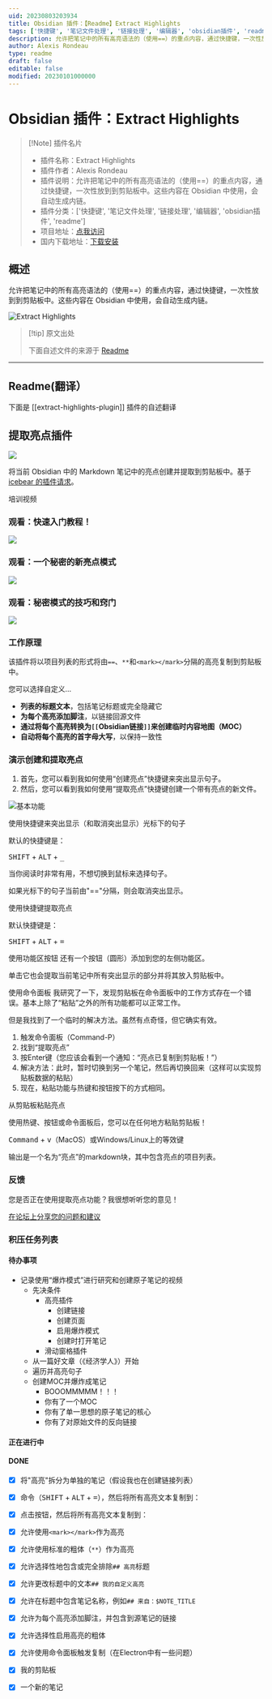 ```yaml
---
uid: 20230803203934
title: Obsidian 插件：【Readme】Extract Highlights
tags: ['快捷键', '笔记文件处理', '链接处理', '编辑器', 'obsidian插件', 'readme']
description: 允许把笔记中的所有高亮语法的（使用==）的重点内容，通过快捷键，一次性放到到剪贴板中。这些内容在 Obsidian 中使用，会自动生成内链。
author: Alexis Rondeau
type: readme
draft: false
editable: false
modified: 20230101000000
---
```


# Obsidian 插件：Extract Highlights

> [!Note] 插件名片
> - 插件名称：Extract Highlights
> - 插件作者：Alexis Rondeau
> - 插件说明：允许把笔记中的所有高亮语法的（使用==）的重点内容，通过快捷键，一次性放到到剪贴板中。这些内容在 Obsidian 中使用，会自动生成内链。
> - 插件分类：['快捷键', '笔记文件处理', '链接处理', '编辑器', 'obsidian插件', 'readme']
> - 项目地址：[点我访问](https://github.com/akaalias/extract-highlights-plugin)
> - 国内下载地址：[下载安装](https://pkmer.cn/products/plugin/pluginMarket/?extract-highlights-plugin)

## 概述

允许把笔记中的所有高亮语法的（使用==）的重点内容，通过快捷键，一次性放到到剪贴板中。这些内容在 Obsidian 中使用，会自动生成内链。

![Extract Highlights](https://cdn.pkmer.cn/covers/extract-highlights-plugin.PNG!pkmer)

> [!tip] 原文出处
> 
>下面自述文件的来源于 [Readme](https://ghproxy.net/https://raw.githubusercontent.com/akaalias/extract-highlights-plugin/master/README.md)
> 

---

## Readme(翻译）

下面是 [[extract-highlights-plugin]] 插件的自述翻译


## 提取亮点插件
![](https://github.com/akaalias/extract-highlights-plugin/workflows/Node.js%20CI/badge.svg)

将当前 Obsidian 中的 Markdown 笔记中的亮点创建并提取到剪贴板中。基于 [icebear 的插件请求](https://forum.obsidian.md/t/extract-highlights-from-note/7867)。

培训视频

### 观看：快速入门教程！

[![](https://github.com/akaalias/extract-highlights-plugin/blob/master/adhoc.png?raw=true)](https://youtu.be/KWdEatdD2bo)

### 观看：一个秘密的新亮点模式

[![](https://github.com/akaalias/extract-highlights-plugin/blob/master/secret.png?raw=true)](https://youtu.be/5kkcqAn6joU)

### 观看：秘密模式的技巧和窍门

[![](https://github.com/akaalias/extract-highlights-plugin/blob/master/secrettips.png?raw=true)](https://youtu.be/n3YW5bmnETg)

### 工作原理
该插件将以项目列表的形式将由`==`、`**`和`<mark></mark>`分隔的高亮复制到剪贴板中。

您可以选择自定义...

* **列表的标题文本**，包括笔记标题或完全隐藏它
* **为每个高亮添加脚注**，以链接回源文件
* **通过将每个高亮转换为`[[`Obsidian链接`]]`来创建临时内容地图（MOC）**
* **自动将每个高亮的首字母大写**，以保持一致性

### 演示创建和提取亮点

1. 首先，您可以看到我如何使用“创建亮点”快捷键来突出显示句子。
2. 然后，您可以看到我如何使用“提取亮点”快捷键创建一个带有亮点的新文件。

![基本功能](https://github.com/akaalias/extract-highlights-plugin/blob/master/highlight.gif?raw=true)

使用快捷键来突出显示（和取消突出显示）光标下的句子

默认的快捷键是：

<kbd>SHIFT</kbd> + <kbd>ALT</kbd> + <kbd>_</kbd>

当你阅读时非常有用，不想切换到鼠标来选择句子。

如果光标下的句子当前由"=="分隔，则会取消突出显示。

使用快捷键提取亮点

默认快捷键是：

<kbd>SHIFT</kbd> + <kbd>ALT</kbd> + <kbd>=</kbd>

使用功能区按钮
还有一个按钮（圆形）添加到您的左侧功能区。

单击它也会提取当前笔记中所有突出显示的部分并将其放入剪贴板中。

使用命令面板
我研究了一下，发现剪贴板在命令面板中的工作方式存在一个错误。基本上除了“粘贴”之外的所有功能都可以正常工作。

但是我找到了一个临时的解决方法。虽然有点奇怪，但它确实有效。

1. 触发命令面板（Command-P）
2. 找到“提取亮点”
3. 按Enter键（您应该会看到一个通知：“亮点已复制到剪贴板！”）
4. 解决方法：此时，暂时切换到另一个笔记，然后再切换回来（这样可以实现剪贴板数据的粘贴）
5. 现在，粘贴功能与热键和按钮按下的方式相同。

从剪贴板粘贴亮点

使用热键、按钮或命令面板后，您可以在任何地方粘贴剪贴板！

<kbd>Command</kbd> + <kbd>v</kbd>（MacOS）或Windows/Linux上的等效键

输出是一个名为“亮点”的markdown块，其中包含亮点的项目列表。

### 反馈
您是否正在使用提取亮点功能？我很想听听您的意见！

[在论坛上分享您的问题和建议](https://forum.obsidian.md/t/extract-highlights-plugin/8763/12)

### 积压任务列表

#### 待办事项
- 记录使用“爆炸模式”进行研究和创建原子笔记的视频
  - 先决条件
    - 高亮插件
      - 创建链接
      - 创建页面
      - 启用爆炸模式
      - 创建时打开笔记
    - 滑动窗格插件
  - 从一篇好文章（《经济学人》）开始
  - 遍历并高亮句子
  - 创建MOC并爆炸成笔记
    - BOOOMMMMM！！！
    - 你有了一个MOC
    - 你有了单一思想的原子笔记的核心
    - 你有了对原始文件的反向链接

#### 正在进行中

#### DONE
- [x] 将"高亮"拆分为单独的笔记（假设我也在创建链接列表）
- [x] 命令（<kbd>SHIFT</kbd> + <kbd>ALT</kbd> + <kbd>=</kbd>），然后将所有高亮文本复制到：
- [x] 点击按钮，然后将所有高亮文本复制到：
- [x] 允许使用`<mark></mark>`作为高亮
- [x] 允许使用标准的粗体（`**`）作为高亮
- [x] 允许选择性地包含或完全排除`## 高亮`标题
- [x] 允许更改标题中的文本`## 我的自定义高亮`
- [x] 允许在标题中包含笔记名称，例如`## 来自：$NOTE_TITLE`
- [x] 允许为每个高亮添加脚注，并包含到源笔记的链接
- [x] 允许选择性启用高亮的粗体
- [x] 允许使用命令面板触发复制（在Electron中有一些问题）
- [x] 我的剪贴板
- [x] 一个新的笔记



